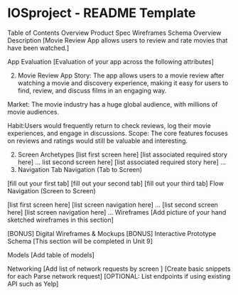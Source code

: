 # IOSproject - README Template

Table of Contents
Overview
Product Spec
Wireframes
Schema
Overview
Description
[Movie Review App allows users to review and rate movies that have been watched.]

App Evaluation
[Evaluation of your app across the following attributes]

2. Movie Review App
Story: The app allows users to a movie review after watching a movie and discovery experience, making it easy for users to find, review, and discuss films in an engaging way.

Market:
The movie industry has a huge global audience, with millions of movie audiences.

Habit:Users would frequently return to check reviews, log their movie experiences, and engage in discussions.
Scope:
The core features focuses on reviews and ratings would still be valuable and interesting.


2. Screen Archetypes
[list first screen here]
[list associated required story here]
... list second screen here]
[list associated required story here]
...
3. Navigation
Tab Navigation (Tab to Screen)

[fill out your first tab]
[fill out your second tab]
[fill out your third tab]
Flow Navigation (Screen to Screen)

[list first screen here]
[list screen navigation here]
...
[list second screen here]
[list screen navigation here]
...
Wireframes
[Add picture of your hand sketched wireframes in this section] 

[BONUS] Digital Wireframes & Mockups
[BONUS] Interactive Prototype
Schema
[This section will be completed in Unit 9]

Models
[Add table of models]

Networking
[Add list of network requests by screen ]
[Create basic snippets for each Parse network request]
[OPTIONAL: List endpoints if using existing API such as Yelp]
